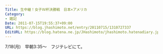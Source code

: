 ```yaml
---
Title: 生中継！女子Ｗ杯決勝戦　日本×アメリカ
Category:
- 雑記
Date: 2011-07-15T19:55:37+09:00
URL: https://blog.jhashimoto.net/entry/20110715/1310727337
EditURL: https://blog.hatena.ne.jp/JHashimoto/jhashimoto.hatenadiary.jp/atom/entry/12921228815717257498
---
```



7/18(月)　早朝3:35〜　フジテレビにて。
